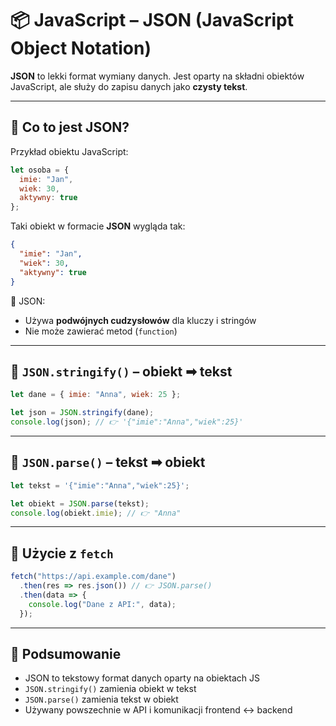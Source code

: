 # 📦 JavaScript – JSON (JavaScript Object Notation)

**JSON** to lekki format wymiany danych. Jest oparty na składni obiektów JavaScript, ale służy do zapisu danych jako **czysty tekst**.

---

## 🔹 Co to jest JSON?

Przykład obiektu JavaScript:

```js
let osoba = {
  imie: "Jan",
  wiek: 30,
  aktywny: true
};
```

Taki obiekt w formacie **JSON** wygląda tak:

```json
{
  "imie": "Jan",
  "wiek": 30,
  "aktywny": true
}
```

📌 JSON:
- Używa **podwójnych cudzysłowów** dla kluczy i stringów
- Nie może zawierać metod (`function`)

---

## 🔄 `JSON.stringify()` – obiekt ➡ tekst

```js
let dane = { imie: "Anna", wiek: 25 };

let json = JSON.stringify(dane);
console.log(json); // 👉 '{"imie":"Anna","wiek":25}'
```

---

## 🔄 `JSON.parse()` – tekst ➡ obiekt

```js
let tekst = '{"imie":"Anna","wiek":25}';

let obiekt = JSON.parse(tekst);
console.log(obiekt.imie); // 👉 "Anna"
```

---

## 🧪 Użycie z `fetch`

```js
fetch("https://api.example.com/dane")
  .then(res => res.json()) // 👉 JSON.parse()
  .then(data => {
    console.log("Dane z API:", data);
  });
```

---

## 🧠 Podsumowanie

- JSON to tekstowy format danych oparty na obiektach JS
- `JSON.stringify()` zamienia obiekt w tekst
- `JSON.parse()` zamienia tekst w obiekt
- Używany powszechnie w API i komunikacji frontend ↔ backend
